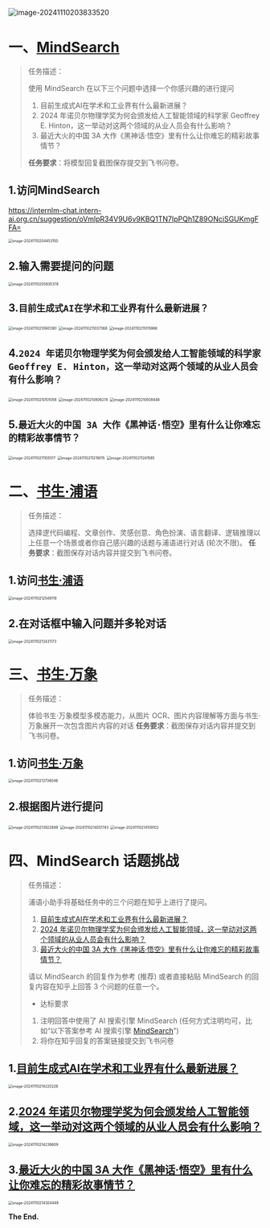 ![image-20241110203833520](./assets/image-20241110203833520.png)

# 一、[MindSearch](https://internlm-chat.intern-ai.org.cn/suggestion/oVmlpR34V9U6v9KBQ1TN7IpPQh1Z89ONciSGUKmgFFA=)

> 任务描述：
>
> 使用 MindSearch 在以下三个问题中选择一个你感兴趣的进行提问
>
> 1. 目前生成式AI在学术和工业界有什么最新进展？
> 2. 2024 年诺贝尔物理学奖为何会颁发给人工智能领域的科学家 Geoffrey E. Hinton，这一举动对这两个领域的从业人员会有什么影响？
> 3. 最近大火的中国 3A 大作《黑神话·悟空》里有什么让你难忘的精彩故事情节？
>
> **任务要求**：将模型回复截图保存提交到飞书问卷。

## 1.访问MindSearch

https://internlm-chat.intern-ai.org.cn/suggestion/oVmlpR34V9U6v9KBQ1TN7IpPQh1Z89ONciSGUKmgFFA=

<img src="./assets/image-20241110204453150.png" alt="image-20241110204453150" style="zoom:50%;" />

## 2.输入需要提问的问题

<img src="./assets/image-20241110205835378.png" alt="image-20241110205835378" style="zoom:50%;" />

## 3.`目前生成式AI在学术和工业界有什么最新进展？`

<img src="./assets/image-20241110210901361.png" alt="image-20241110210901361" style="zoom:50%;" />

<img src="./assets/image-20241110211037368.png" alt="image-20241110211037368" style="zoom:50%;" />

<img src="./assets/image-20241110211015966.png" alt="image-20241110211015966" style="zoom:50%;" />

## 4.`2024 年诺贝尔物理学奖为何会颁发给人工智能领域的科学家 Geoffrey E. Hinton，这一举动对这两个领域的从业人员会有什么影响？`

<img src="./assets/image-20241110210101058.png" alt="image-20241110210101058" style="zoom:50%;" />

<img src="./assets/image-20241110210806274.png" alt="image-20241110210806274" style="zoom:50%;" />

<img src="./assets/image-20241110210508448.png" alt="image-20241110210508448" style="zoom:50%;" />

## 5.`最近大火的中国 3A 大作《黑神话·悟空》里有什么让你难忘的精彩故事情节？`

<img src="./assets/image-20241110211105517.png" alt="image-20241110211105517" style="zoom:50%;" />

<img src="./assets/image-20241110211219015.png" alt="image-20241110211219015" style="zoom:50%;" />

<img src="./assets/image-20241110211241585.png" alt="image-20241110211241585" style="zoom:50%;" />

# 二、[书生·浦语](https://internlm-chat.intern-ai.org.cn/)

> 任务描述：
>
> 选择逻代码编程、文章创作、灵感创意、角色扮演、语言翻译、逻辑推理以上任意一个场景或者你自己感兴趣的话题与浦语进行对话 (轮次不限)。
> **任务要求**：截图保存对话内容并提交到飞书问卷。

## 1.访问[书生·浦语](https://internlm-chat.intern-ai.org.cn/)

<img src="./assets/image-20241110212549119.png" alt="image-20241110212549119" style="zoom:50%;" />

## 2.在对话框中输入问题并多轮对话

<img src="./assets/image-20241110213431173.png" alt="image-20241110213431173" style="zoom:50%;" />

# 三、[书生·万象](https://internvl.opengvlab.com/)

> 任务描述：
>
> 体验书生·万象模型多模态能力，从图片 OCR、图片内容理解等方面与书生·万象展开一次包含图片内容的对话
> **任务要求**：截图保存对话内容并提交到飞书问卷。

## 1.访问[书生·万象](https://internvl.opengvlab.com/)

<img src="./assets/image-20241110213736046.png" alt="image-20241110213736046" style="zoom:50%;" />

## 2.根据图片进行提问

<img src="./assets/image-20241110213922889.png" alt="image-20241110213922889" style="zoom:50%;" />

<img src="./assets/image-20241110214051743.png" alt="image-20241110214051743" style="zoom:50%;" />

<img src="./assets/image-20241110214109102.png" alt="image-20241110214109102" style="zoom:50%;" />

# 四、MindSearch 话题挑战

> 任务描述：
>
> 浦语小助手将基础任务中的三个问题在知乎上进行了提问。
>
> 1. [目前生成式AI在学术和工业界有什么最新进展？](https://www.zhihu.com/question/1841339763)
> 2. [2024 年诺贝尔物理学奖为何会颁发给人工智能领域，这一举动对这两个领域的从业人员会有什么影响？](https://www.zhihu.com/question/1915470960)
> 3. [最近大火的中国 3A 大作《黑神话·悟空》里有什么让你难忘的精彩故事情节？](https://www.zhihu.com/question/1915582405)
>
> 请以 MindSearch 的回复作为参考 (推荐) 或者直接粘贴 MindSearch 的回复内容在知乎上回答 3 个问题的任意一个。
>
> - 达标要求
>
> 1. 注明回答中使用了 AI 搜索引擎 MindSearch (任何方式注明均可，比如“以下答案参考 AI 搜索引擎 [MindSearch](https://github.com/InternLM/Tutorial/blob/camp4/docs/L1/InternIntro/需附带链接)”)
> 2. 将你在知乎回复的答案链接提交到飞书问卷

## 1.[目前生成式AI在学术和工业界有什么最新进展？](https://www.zhihu.com/question/1841339763/answer/27918560648)

<img src="./assets/image-20241110214220226.png" alt="image-20241110214220226" style="zoom:50%;" />

## 2.[2024 年诺贝尔物理学奖为何会颁发给人工智能领域，这一举动对这两个领域的从业人员会有什么影响？](https://www.zhihu.com/question/1915470960/answer/27917200964)

<img src="./assets/image-20241110214239609.png" alt="image-20241110214239609" style="zoom:50%;" />

## 3.[最近大火的中国 3A 大作《黑神话·悟空》里有什么让你难忘的精彩故事情节？](https://www.zhihu.com/question/1915582405/answer/27915672459)

<img src="./assets/image-20241110214304449.png" alt="image-20241110214304449" style="zoom:50%;" />



**The End.**